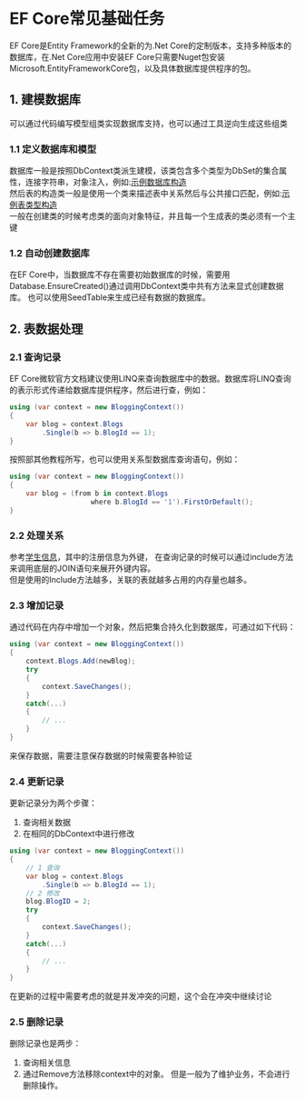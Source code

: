 ﻿# EF Core常见基础任务
EF Core是Entity Framework的全新的为.Net Core的定制版本，支持多种版本的数据库，在.Net Core应用中安装EF Core只需要Nuget包安装Microsoft.EntityFrameworkCore包，以及具体数据库提供程序的包。
## 1. 建模数据库
可以通过代码编写模型组类实现数据库支持，也可以通过工具逆向生成这些组类

### 1.1 定义数据库和模型
数据库一般是按照DbContext类派生建模，该类包含多个类型为DbSet<T>的集合属性，连接字符串，对象注入，例如:[示例数据库构造](https://github.com/CaptainDra/EFCoreDemo/blob/master/ContosoUniversity_1/Data/SchoolContext.cs)     
然后表的构造类一般是使用一个类来描述表中关系然后与公共接口匹配，例如:[示例表类型构造](https://github.com/CaptainDra/EFCoreDemo/blob/master/ContosoUniversity_1/Models/Student.cs)    
一般在创建类的时候考虑类的面向对象特征，并且每一个生成表的类必须有一个主键

### 1.2 自动创建数据库
在EF Core中，当数据库不存在需要初始数据库的时候，需要用Database.EnsureCreated()通过调用DbContext类中共有方法来显式创建数据库。
也可以使用SeedTable来生成已经有数据的数据库。

## 2. 表数据处理
### 2.1 查询记录
EF Core微软官方文档建议使用LINQ来查询数据库中的数据。数据库将LINQ查询的表示形式传递给数据库提供程序，然后进行查，例如：    
```c#
using (var context = new BloggingContext())
{
    var blog = context.Blogs
        .Single(b => b.BlogId == 1);
}
```
按照部其他教程所写，也可以使用关系型数据库查询语句，例如：
```c#
using (var context = new BloggingContext())
{
    var blog = (from b in context.Blogs
                    where b.BlogId == '1').FirstOrDefault();
}
```

### 2.2 处理关系
参考[学生信息](https://github.com/CaptainDra/EFCoreDemo/blob/master/ContosoUniversity_2/Models/Student.cs)，其中的注册信息为外键，
在查询记录的时候可以通过include方法来调用底层的JOIN语句来展开外键内容。   
但是使用的Include方法越多，关联的表就越多占用的内存量也越多。

### 2.3 增加记录
通过代码在内存中增加一个对象，然后把集合持久化到数据库，可通过如下代码：
```c#
using (var context = new BloggingContext())
{
    context.Blogs.Add(newBlog);
    try
    {
        context.SaveChanges();
    }
    catch(...)
    {
        // ...
    }
}
```
来保存数据，需要注意保存数据的时候需要各种验证

### 2.4 更新记录
更新记录分为两个步骤：
1. 查询相关数据
2. 在相同的DbContext中进行修改
```c#
using (var context = new BloggingContext())
{
    // 1 查询
    var blog = context.Blogs
        .Single(b => b.BlogId == 1);
    // 2 修改
    blog.BlogID = 2;
    try
    {
        context.SaveChanges();
    }
    catch(...)
    {
        // ...
    }
}
```
在更新的过程中需要考虑的就是并发冲突的问题，这个会在冲突中继续讨论

### 2.5 删除记录
删除记录也是两步：
1. 查询相关信息
2. 通过Remove方法移除context中的对象。
但是一般为了维护业务，不会进行删除操作。